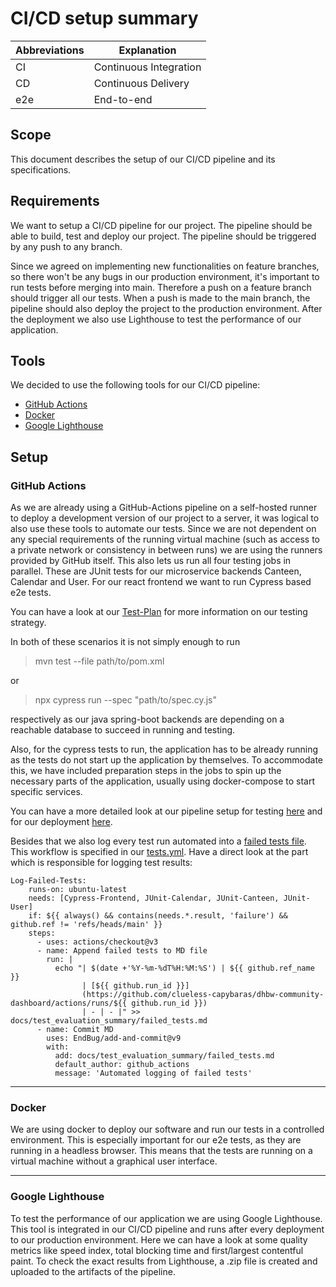 # CI/CD setup summary

Abbreviations | Explanation
------------- | ------------
CI | Continuous Integration
CD | Continuous Delivery
e2e | End-to-end

## Scope
This document describes the setup of our CI/CD pipeline and its specifications.

## Requirements
We want to setup a CI/CD pipeline for our project. The pipeline should be able to build, test and deploy our project. 
The pipeline should be triggered by any push to any branch. 

Since we agreed on implementing new functionalities on feature branches, so there won't be any bugs in our production environment, it's important to run tests before merging into main. Therefore a push on a feature branch should trigger all our tests. When a push is made to the main branch, the pipeline should also deploy the project to the production environment. After the deployment we also use Lighthouse to test the performance of our application.

## Tools
We decided to use the following tools for our CI/CD pipeline:
* [GitHub Actions](https://docs.github.com/en/actions)
* [Docker](https://www.docker.com/)
* [Google Lighthouse](https://developers.google.com/web/tools/lighthouse)

## Setup
### GitHub Actions
As we are already using a GitHub-Actions pipeline on a self-hosted runner to deploy a development version of our project to a server, it was logical to also use these tools to automate our tests. Since we are not dependent on any special requirements of the running virtual machine (such as access to a private network or consistency in between runs) we are using the runners provided by GitHub itself. This also lets us run all four testing jobs in parallel. These are JUnit tests for our microservice backends Canteen, Calendar and User. For our react frontend we want to run Cypress based e2e tests. 

You can have a look at our [Test-Plan](../docs/test_plan/test_plan.md) for more information on our testing strategy.

In both of these scenarios it is not simply enough to run

>mvn test --file path/to/pom.xml

or

>npx cypress run --spec "path/to/spec.cy.js"

respectively as our java spring-boot backends are depending on a reachable database to succeed in running and testing. 

Also, for the cypress tests to run, the application has to be already running as the tests do not start up the application by themselves. To accommodate this, we have included preparation steps in the jobs to spin up the necessary parts of the application, usually using docker-compose to start specific services.

You can have a more detailed look at our pipeline setup for testing [here](../.github/workflows/tests.yml) and for our deployment [here](../.github/workflows/deploy-to-dev.yml).

Besides that we also log every test run automated into a [failed tests file](../../docs/test_evaluation_summary/failed_tests.md). This workflow is specified in our [tests.yml](../.github/workflows/tests.yml). 
Have a direct look at the part which is responsible for logging test results:
```
Log-Failed-Tests:
    runs-on: ubuntu-latest
    needs: [Cypress-Frontend, JUnit-Calendar, JUnit-Canteen, JUnit-User]
    if: ${{ always() && contains(needs.*.result, 'failure') && github.ref != 'refs/heads/main' }}
    steps:
      - uses: actions/checkout@v3
      - name: Append failed tests to MD file
        run: |
          echo "| $(date +'%Y-%m-%dT%H:%M:%S') | ${{ github.ref_name }} 
                | [${{ github.run_id }}]
                (https://github.com/clueless-capybaras/dhbw-community-dashboard/actions/runs/${{ github.run_id }}) 
                | - | - |" >> docs/test_evaluation_summary/failed_tests.md
      - name: Commit MD
        uses: EndBug/add-and-commit@v9
        with: 
          add: docs/test_evaluation_summary/failed_tests.md
          default_author: github_actions
          message: 'Automated logging of failed tests'
```

---

### Docker
We are using docker to deploy our software and run our tests in a controlled environment. This is especially important for our e2e tests, as they are running in a headless browser. This means that the tests are running on a virtual machine without a graphical user interface. 

---

### Google Lighthouse
To test the performance of our application we are using Google Lighthouse. This tool is integrated in our CI/CD pipeline and runs after every deployment to our production environment. Here we can have a look at some quality metrics like speed index, total blocking time and first/largest contentful paint. To check the exact results from Lighthouse, a .zip file is created and uploaded to the artifacts of the pipeline.